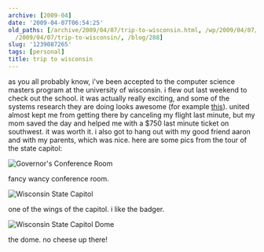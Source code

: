 ```yaml
---
archive: [2009-04]
date: '2009-04-07T06:54:25'
old_paths: [/archive/2009/04/07/trip-to-wisconsin.html, /wp/2009/04/07/trip-to-wisconsin/,
  /2009/04/07/trip-to-wisconsin/, /blog/288]
slug: '1239087265'
tags: [personal]
title: trip to wisconsin
---
```


as you all probably know, i've been accepted to the computer science
masters program at the university of wisconsin. i flew out last weekend to
check out the school. it was actually really exciting, and some of the
systems research they are doing looks awesome (for example [this][1]).
united almost kept me from getting there by canceling my flight last
minute, but my mom saved the day and helped me with a $750 last minute
ticket on southwest. it was worth it. i also got to hang out with my good
friend aaron and with my parents, which was nice. here are some pics from
the tour of the state capitol: 

![Governor's Conference Room][2]

fancy wancy conference room. 

![Wisconsin State Capitol][3]

one of the wings of the capitol. i like the badger. 

![Wisconsin State Capitol Dome][4]

the dome. no cheese up there!

[1]: http://pages.cs.wisc.edu/~swift/projects/drivers.html
[2]: 1.jpg
[3]: 2.jpg
[4]: 3.jpg

